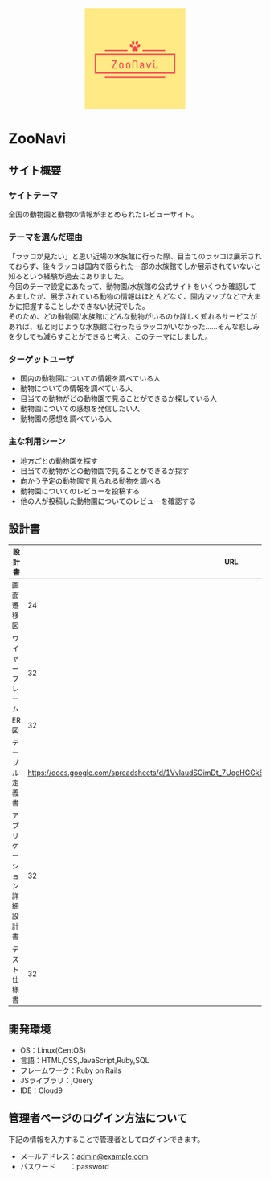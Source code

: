 <div align="center">
  <img src="app/assets/images/logo_readme.png" alt="サイトのロゴ" width="200" height="200">
</div>

# ZooNavi

## サイト概要
### サイトテーマ
全国の動物園と動物の情報がまとめられたレビューサイト。

### テーマを選んだ理由
「ラッコが見たい」と思い近場の水族館に行った際、目当てのラッコは展示されておらず、後々ラッコは国内で限られた一部の水族館でしか展示されていないと知るという経験が過去にありました。<br>
今回のテーマ設定にあたって、動物園/水族館の公式サイトをいくつか確認してみましたが、展示されている動物の情報はほとんどなく、園内マップなどで大まかに把握することしかできない状況でした。<br>
そのため、どの動物園/水族館にどんな動物がいるのか詳しく知れるサービスがあれば、私と同じような水族館に行ったらラッコがいなかった……そんな悲しみを少しでも減らすことができると考え、このテーマにしました。

### ターゲットユーザ
- 国内の動物園についての情報を調べている人
- 動物についての情報を調べている人
- 目当ての動物がどの動物園で見ることができるか探している人
- 動物園についての感想を発信したい人
- 動物園の感想を調べている人

### 主な利用シーン
- 地方ごとの動物園を探す
- 目当ての動物がどの動物園で見ることができるか探す
- 向かう予定の動物園で見られる動物を調べる
- 動物園についてのレビューを投稿する
- 他の人が投稿した動物園についてのレビューを確認する

## 設計書
設計書 | URL
-|-
画面遷移図 | 24
ワイヤーフレーム | 32
ER図 | 32
テーブル定義書 | https://docs.google.com/spreadsheets/d/1VvlaudSOimDt_7UqeHGCk6fnD9oOPAl24JZSdaX6uNw/edit#gid=1415007222
アプリケーション詳細設計書 | 32
テスト仕様書 | 32

## 開発環境
- OS：Linux(CentOS)
- 言語：HTML,CSS,JavaScript,Ruby,SQL
- フレームワーク：Ruby on Rails
- JSライブラリ：jQuery
- IDE：Cloud9

## 管理者ページのログイン方法について
下記の情報を入力することで管理者としてログインできます。
- メールアドレス：admin@example.com
- パスワード　　：password
